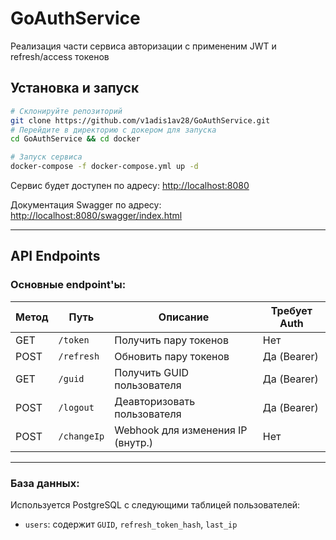 # GoAuthService
Реализация части сервиса авторизации с примененим JWT и refresh/access токенов

## Установка и запуск

```bash
# Склонируйте репозиторий
git clone https://github.com/v1adis1av28/GoAuthService.git
# Перейдите в директорию с докером для запуска
cd GoAuthService && cd docker

# Запуск сервиса
docker-compose -f docker-compose.yml up -d
```

Сервис будет доступен по адресу: [http://localhost:8080](http://localhost:8080)

Документация Swagger по адресу: [http://localhost:8080/swagger/index.html](http://localhost:8080/swagger/index.html)

---

## API Endpoints

### Основные endpoint'ы:

| Метод  | Путь         | Описание                        | Требует Auth |
|--------|--------------|----------------------------------|---------------|
| GET    | `/token`     | Получить пару токенов            | Нет           |
| POST   | `/refresh`   | Обновить пару токенов            | Да (Bearer)   |
| GET    | `/guid`      | Получить GUID пользователя       | Да (Bearer)   |
| POST   | `/logout`    | Деавторизовать пользователя      | Да (Bearer)   |
| POST   | `/changeIp`  | Webhook для изменения IP (внутр.)| Нет           |

---


### База данных:

Используется PostgreSQL с следующими таблицей пользователей:

- `users`: содержит `GUID`, `refresh_token_hash`, `last_ip`
